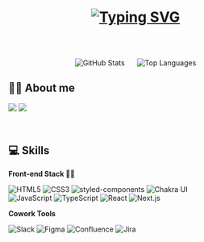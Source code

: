 <div align="center">
  <h1>
    
  [![Typing SVG](https://readme-typing-svg.demolab.com?font=Fira+Code&weight=600&size=40&pause=1000&color=1E1E1E&background=FFEBFB00&center=true&vCenter=true&multiline=false&repeat=false&width=700&height=50&lines=%F0%9F%91%8B+Hi+there%2C+I'm+Zooyaho+%E2%9C%A8)](https://git.io/typing-svg)
    
  </h1>
  
  <br />

<p align="center">
  <img align="middle" src="https://github-readme-stats.vercel.app/api?username=zooyaho&hide_rank=true&show_icons=true&bg_color=00000000&title_color=FF6993FF&icon_color=FFC900FF&text_color=6B6B6BFF&custom_title=%F0%9F%A6%BE+Zooyaho's%20GitHub%20Stats&border_radius=15&theme=light#gh-light-mode-only" alt="GitHub Stats" style="margin-right: 20px;" />
  <img align="middle" src="https://github-readme-stats.vercel.app/api/top-langs/?username=zooyaho&title_color=6B6B6BFF&custom_title=%F0%9F%AA%84+Most%20Used%20Languages&layout=compact&border_radius=15" alt="Top Languages" />
</p>


<!--
  ![Zooyaho's GitHub stats-Light](https://github-readme-stats.vercel.app/api?username=zooyaho&hide_rank=true&show_icons=true&bg_color=00000000&title_color=FF6993FF&icon_color=FFC900FF&text_color=6B6B6BFF&custom_title=%F0%9F%A6%BE+Zooyaho's%20GitHub%20Stats&border_radius=15&theme=light#gh-light-mode-only)
  
  [![Top Langs](https://github-readme-stats.vercel.app/api/top-langs/?username=zooyaho&title_color=6B6B6BFF&custom_title=%F0%9F%AA%84+Most%20Used%20Languages&layout=compact&border_radius=15)](https://github.com/anuraghazra/github-readme-stats)
-->
  
  </div>
  
  
  <h2>👩‍💻 About me</h2>

 <!--  <a href="mailto:jiwoo1268@naver.com"><img src="https://img.shields.io/badge/Naver-brightgreen?style=flat-square&logo=Naver&logoColor=white"/></a> -->
  <a href="mailto:jiwoo1268@gmail.com"><img src="https://img.shields.io/badge/Gmail-d14836?style=flat-square&logo=Gmail&logoColor=white"/></a>
  <a href="https://velog.io/@zooyaho"><img src="https://img.shields.io/badge/Velog-20C997?style=flat-square&logo=Velog&logoColor=white"/></a>
  
  <br />
<!--    **Nice to meet you.** -->
<!--  <p style="font-size:150px;">Nice to meet you.</p> -->
  
 
 
<!--   ![Zooyaho's GitHub stats-Dark](https://github-readme-stats.vercel.app/api?username=zooyaho&show_icons=true&bg_color=00000000&title_color=FF6993FF&icon_color=FFC900FF&text_color=6B6B6BFF&custom_title=%F0%9F%A6%BE+Zooyaho's%20GitHub%20Stats&theme=dark#gh-dark-mode-only) -->
  

  <h2>💻 Skills</h2>
    
  **Front-end Stack 👀✨**
  
<!--   ![HTML5](https://img.shields.io/badge/HTML5-E34F26.svg?&style=for-the-badge&logo=HTML5&logoColor=white)
  ![CSS3](https://img.shields.io/badge/CSS3-1572B6.svg?&style=for-the-badge&logo=CSS3&logoColor=white)
  ![Scss](https://img.shields.io/badge/Scss-CC6699.svg?&style=for-the-badge&logo=Sass&logoColor=white)
  ![styled-components](https://img.shields.io/badge/styledcomponents-DB7093.svg?&style=for-the-badge&logo=styled-components&logoColor=white)
  ![Chakra UI](https://img.shields.io/badge/Chakra%20UI-319795.svg?&style=for-the-badge&logo=ChakraUI&logoColor=white)  
  ![jQuery](https://img.shields.io/badge/jQuery-0769AD.svg?&style=for-the-badge&logo=jQuery&logoColor=white) -->
  
  ![HTML5](https://img.shields.io/badge/HTML5-E34F26.svg?&style=for-the-badge&logo=HTML5&logoColor=white)
  ![CSS3](https://img.shields.io/badge/CSS3-1572B6.svg?&style=for-the-badge&logo=CSS3&logoColor=white)
  ![styled-components](https://img.shields.io/badge/styledcomponents-DB7093.svg?&style=for-the-badge&logo=styled-components&logoColor=white)
  ![Chakra UI](https://img.shields.io/badge/Chakra%20UI-319795.svg?&style=for-the-badge&logo=ChakraUI&logoColor=white)  
  ![JavaScript](https://img.shields.io/badge/JavaScript-F7DF1E.svg?&style=for-the-badge&logo=JavaScript&logoColor=black)
  ![TypeScript](https://img.shields.io/badge/TypeScript-3178C6.svg?&style=for-the-badge&logo=TypeScript&logoColor=white)
  ![React](https://img.shields.io/badge/React-61DAFB.svg?&style=for-the-badge&logo=React&logoColor=black)
  ![Next.js](https://img.shields.io/badge/Next.js-000000.svg?&style=for-the-badge&logo=Next.js&logoColor=white)  
<!--   ![Redux](https://img.shields.io/badge/Redux-764ABC.svg?&style=for-the-badge&logo=Redux&logoColor=white)
  ![React Query](https://img.shields.io/badge/React%20Query-FF4154.svg?&style=for-the-badge&logo=ReactQuery&logoColor=white)
  ![React Hook Form](https://img.shields.io/badge/React%20Hook%20Form-EC5990.svg?&style=for-the-badge&logo=ReactHookForm&logoColor=white) -->
  
  **Cowork Tools**
   <br />
<!--   
  ![GitHub](https://img.shields.io/badge/GitHub-181717.svg?&style=for-the-badge&logo=GitHub&logoColor=white) -->
  ![Slack](https://img.shields.io/badge/Slack-4A154B.svg?&style=for-the-badge&logo=Slack&logoColor=white)
  ![Figma](https://img.shields.io/badge/Figma-F24E1E.svg?&style=for-the-badge&logo=Figma&logoColor=white)
  ![Confluence](https://img.shields.io/badge/Confluence-172B4D.svg?&style=for-the-badge&logo=Confluence&logoColor=white)
  ![Jira](https://img.shields.io/badge/Jira-0052CC.svg?&style=for-the-badge&logo=Jira&logoColor=white)
  
<!--   ![Notion](https://img.shields.io/badge/Notion-F8DC75.svg?&style=for-the-badge&logo=Notion&logoColor=black)
  ![Gather](https://img.shields.io/badge/Gather-BE95FF.svg?&style=for-the-badge&logo=Gather&logoColor=black) -->
<!--   ![Confluence](https://img.shields.io/badge/Confluence-172B4D.svg?&style=for-the-badge&logo=Confluence&logoColor=white)
  ![Gather](https://img.shields.io/badge/Gather-BE95FF.svg?&style=for-the-badge&logo=Gather&logoColor=black) -->
  
  

